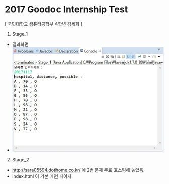 # 2017 Goodoc Internship Test
[ 국민대학교 컴퓨터공학부 4학년 김세희 ]

1. Stage_1
- 결과화면
- ![capture](./img/capture.jpg)

2. Stage_2
  - http://sara05594.dothome.co.kr/ 에 2번 문제 무료 호스팅해 놓았음.
  - index.html 이 기본 메인 페이지.
